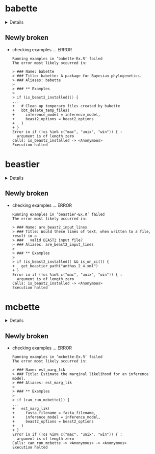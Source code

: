 # babette

<details>

* Version: 2.2
* GitHub: NA
* Source code: https://github.com/cran/babette
* Date/Publication: 2020-11-06 09:20:02 UTC
* Number of recursive dependencies: 117

Run `cloud_details(, "babette")` for more info

</details>

## Newly broken

*   checking examples ... ERROR
    ```
    Running examples in ‘babette-Ex.R’ failed
    The error most likely occurred in:
    
    > ### Name: babette
    > ### Title: babette: A package for Bayesian phylogenetics.
    > ### Aliases: babette
    > 
    > ### ** Examples
    > 
    > if (is_beast2_installed()) {
    ...
    +   # Clean up temporary files created by babette
    +   bbt_delete_temp_files(
    +     inference_model = inference_model,
    +     beast2_options = beast2_options
    +   )
    + }
    Error in if (!os %in% c("mac", "unix", "win")) { : 
      argument is of length zero
    Calls: is_beast2_installed -> <Anonymous>
    Execution halted
    ```

# beastier

<details>

* Version: 2.2.1
* GitHub: https://github.com/ropensci/beastier
* Source code: https://github.com/cran/beastier
* Date/Publication: 2020-10-30 14:50:03 UTC
* Number of recursive dependencies: 91

Run `cloud_details(, "beastier")` for more info

</details>

## Newly broken

*   checking examples ... ERROR
    ```
    Running examples in ‘beastier-Ex.R’ failed
    The error most likely occurred in:
    
    > ### Name: are_beast2_input_lines
    > ### Title: Would these lines of text, when written to a file, result in a
    > ###   valid BEAST2 input file?
    > ### Aliases: are_beast2_input_lines
    > 
    > ### ** Examples
    > 
    > if (is_beast2_installed() && is_on_ci()) {
    +   get_beastier_path("anthus_2_4.xml")
    + }
    Error in if (!os %in% c("mac", "unix", "win")) { : 
      argument is of length zero
    Calls: is_beast2_installed -> <Anonymous>
    Execution halted
    ```

# mcbette

<details>

* Version: 1.13
* GitHub: https://github.com/ropensci/mcbette
* Source code: https://github.com/cran/mcbette
* Date/Publication: 2020-12-05 13:20:02 UTC
* Number of recursive dependencies: 149

Run `cloud_details(, "mcbette")` for more info

</details>

## Newly broken

*   checking examples ... ERROR
    ```
    Running examples in ‘mcbette-Ex.R’ failed
    The error most likely occurred in:
    
    > ### Name: est_marg_lik
    > ### Title: Estimate the marginal likelihood for an inference model.
    > ### Aliases: est_marg_lik
    > 
    > ### ** Examples
    > 
    > if (can_run_mcbette()) {
    ...
    +   est_marg_lik(
    +     fasta_filename = fasta_filename,
    +     inference_model = inference_model,
    +     beast2_options = beast2_options
    +   )
    + }
    Error in if (!os %in% c("mac", "unix", "win")) { : 
      argument is of length zero
    Calls: can_run_mcbette -> <Anonymous> -> <Anonymous>
    Execution halted
    ```

